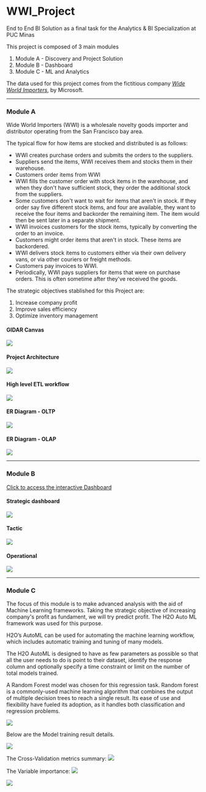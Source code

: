 # WWI_Project
End to End BI Solution as a final task for the Analytics &amp; BI Specialization at PUC Minas

This project is composed of 3 main modules

1. Module A - Discovery and Project Solution
2. Module B - Dashboard
3. Module C - ML and Analytics

The data used for this project comes from the fictitious company *[Wide World Importers](https://learn.microsoft.com/en-us/sql/samples/wide-world-importers-what-is?view=sql-server-ver16)*, by Microsoft.

---

### Module A
Wide World Importers (WWI) is a wholesale novelty goods importer and distributor operating from the San Francisco bay area.

The typical flow for how items are stocked and distributed is as follows:

- WWI creates purchase orders and submits the orders to the suppliers.
- Suppliers send the items, WWI receives them and stocks them in their warehouse.
- Customers order items from WWI
- WWI fills the customer order with stock items in the warehouse, and when they don't have sufficient stock, they order the additional stock from the suppliers.
- Some customers don't want to wait for items that aren't in stock. If they order say five different stock items, and four are available, they want to receive the four items and backorder the remaining item. The item would then be sent later in a separate shipment.
- WWI invoices customers for the stock items, typically by converting the order to an invoice.
- Customers might order items that aren't in stock. These items are backordered.
- WWI delivers stock items to customers either via their own delivery vans, or via other couriers or freight methods.
- Customers pay invoices to WWI.
- Periodically, WWI pays suppliers for items that were on purchase orders. This is often sometime after they've received the goods.

The strategic objectives stablished for this Project are:

1. Increase company profit
2. Improve sales efficiency
3. Optimize inventory management


#### GIDAR Canvas
<img src= "Modulo A\GIDAR canvas.png"/>

#### Project Architecture
<img src="Modulo A\Project Architecture.png" />

#### High level ETL workflow
<img src= "Modulo A\High level ETL workflow.png"/>

#### ER Diagram - OLTP
<img src= "Modulo A\ER_diagram_-_OLTP.png"/>

#### ER Diagram - OLAP
<img src= "Modulo A\ER_diagram_-_OLAP.png"/>

---

### Module B

[Click to access the interactive Dashboard](https://app.powerbi.com/view?r=eyJrIjoiNmExYWU4YWUtOGI2OC00OWViLWEwYzYtYjU3ZThhZjQyZTJlIiwidCI6IjE0Y2JkNWE3LWVjOTQtNDZiYS1iMzE0LWNjMGZjOTcyYTE2MSIsImMiOjh9)

#### Strategic dashboard
<img src= "Modulo B\Dashboard.png"/>

#### Tactic
<img src= "Modulo B\Tactic.png"/>

#### Operational
<img src= "Modulo B\Operational.png"/>

---

### Module C

The focus of this module is to make advanced analysis with the aid of Machine Learning frameworks. Taking the strategic objective of increasing company's profit as fundament, we will try predict profit. The H2O Auto ML framework was used for this purpose.

H2O’s AutoML can be used for automating the machine learning workflow, which includes automatic training and tuning of many models.

The H2O AutoML is designed to have as few parameters as possible so that all the user needs to do is point to their dataset, identify the response column and optionally specify a time constraint or limit on the number of total models trained.

A Random Forest model was chosen for this regression task.
Random forest is a commonly-used machine learning algorithm that combines the output of multiple decision trees to reach a single result. Its ease of use and flexibility have fueled its adoption, as it handles both classification and regression problems.

<img src= "Modulo C\Random_Forest.png"/>

Below are the Model training result details.

<img src= "Modulo C\Model Summary.png"/>

The Cross-Validation metrics summary:
<img src= "Modulo C\Cross-Validation_metrics_summary.png"/>

The Variable importance:
<img src= "Modulo C\Variable_Importance_List.png"/>

<img src= "Modulo C\Variable_Importance.png"/>
